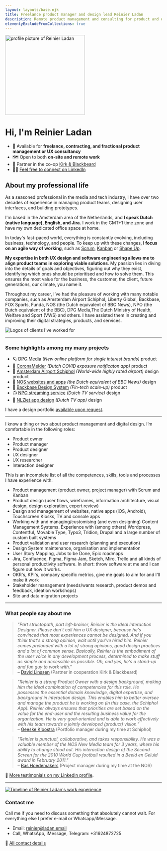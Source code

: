```yaml
---
layout: layouts/base.njk
title: Freelance product manager and design lead Reinier Ladan
description: Remote product management and consulting for product and design teams
eleventyExcludeFromCollections: true
---
```


<div class="img-content-rounded home-profile-image">
    <img src="/images/reinier-profile-2019.jpg" width="256" height="256" alt="profile picture of Reinier Ladan"/>
</div>
<h1 class="text-center home-title">Hi, I'm <span style="white-space: nowrap">Reinier Ladan</span>
</h1>

<div class="tldr">
	
- 👋 Available for **freelance, contracting, and fractional product management or UX consultancy**
- 🗺️ Open to both **on-site and remote work**
- 🚀 Partner in the co-op [Kirk & Blackbeard](https://www.kirkandblackbeard.com/)
- 🧑‍💻 [Feel free to connect on LinkedIn](https://www.linkedin.com/in/reinierladan)

</div>

## About my professional life

As a seasoned professional in the media and tech industry, I have over two decades of experience in managing product teams, designing user interfaces, and building prototypes. 

I'm based in the Amsterdam area of the Netherlands, and **I speak Dutch (native language), English, and Jira.** I work in the GMT+1 time zone and have my own dedicated office space at home.

In today's fast-paced world, everything is constantly evolving, including business, technology, and people. To keep up with these changes, **I focus on an agile way of working**, such as [Scrum](https://scrumguides.org/scrum-guide.html), [Kanban](https://en.wikipedia.org/wiki/Kanban_(development)) or [Shape Up](https://basecamp.com/shapeup). 

**My expertise in both UX design and software engineering allows me to align product teams in exploring viable solutions**. My passion lies in diving into the details of goals and objectives, figuring out why they exist, identifying which ones should be prioritised and how to solve them. This ensures the most value for the business, the customer, the client, future generations, our climate, you name it.

Throughout my career, I’ve had the pleasure of working with many notable companies, such as Amsterdam Airport Schiphol, Liberty Global, Backbase, FOX Sports, Funda, NOS (the Dutch equivalent of BBC News), NPO (the Dutch equivalent of the BBC), DPG Media,The Dutch Ministry of Health, Welfare and Sport (VWS) and others. I have assisted them in creating and improving their digital strategies, products, and services.

![Logos of clients I've worked for](/images/client-overview-2020.png)

---

### Some highlights among my many projects

<div class="project-list">

- 🪐 [DPG Media](/projects/dpg) _(New online platform for single interest brands)_ <span class="lb-product">product</span>
- 🦠 [CoronaMelder](/projects/coronamelder) _(Dutch COVID exposure notificaton app)_ <span class="lb-product">product</span>
- 🛫 [Amsterdam Airport Schiphol](/projects/schiphol) _(World-wide highly rated airport)_ <span class="lb-design">design</span> <span class="lb-product">product</span>
- 📰 [NOS websites and apps](/projects/nos) _(the Dutch equivalent of BBC News)_ <span class="lb-design">design</span>
- 🏦 [Backbase Design System](/projects/backbase) _(Fin-tech scale-up)_ <span class="lb-product">product</span>
- 📺 [NPO streaming service](/projects/npo) _(Dutch TV service)_ <span class="lb-design">design</span>
- 📱 [NLZiet app design](/projects/nlziet) _(Dutch TV app)_ <span class="lb-design">design</span>

</div>

I have a design portfolio [available upon request](/contact).

---

I know a thing or two about product management and digital design. I’m comfortable in the following roles: 

- Product owner
- Product manager
- Product designer
- UX designer
- UX researcher
- Interaction designer

This is an incomplete list of all the competences, skills, tools and processes I have experience with:

- Product management (product owner, project manager) with Scrum and Kanban
- Product design (user flows, wireframes, information architecture, visual design, design exploration, expert review)
- Design and management of websites, native apps (iOS, Android), Touchscreen Kiosks, TV and console apps
- Working with and managing/customising (and even designing) Content Management Systems. Experience with (among others) Wordpress, Contentful, Movable Type, Typo3, Tridion, Drupal and a large number of custom built systems
- Product validation and user research (planning and execution)
- Design System maintenance, organisation and implementation
- User Story Mapping, Jobs to be Done, Epic roadmaps
- Jira, Confluence, Figma, Figma Jam, Sketch, Miro, Trello and all kinds of personal productivity software. In short: throw software at me and I can figure out how it works.
- OKR's, KPI's, company specific metrics, give me goals to aim for and I'll make it work
- Stakeholder management (needs/wants research, product demos and feedback, ideation workshops)
- Site and data migration projects

---

### What people say about me

> _"Part structopath, part left-brainer, Reinier is the ideal Interaction Designer. Please don't call him a UX designer, because he's convinced that most experiences cannot be designed. And if you think that's a strong opinion, wait until you've hired him. Reinier comes preloaded with a lot of strong opinions, good design practices and a lot of common sense. Basically, Reinier is the embodiment of the user voice in any development process, determined to make stuff as simple and accessible as possible. Oh, and yes, he's a stand-up and fun guy to work with."_     
– [David Linssen](https://www.linkedin.com/in/davidlinssen) (Partner in cooperation Kirk & Blackbeard)

> _"Reinier is a strong Product Owner with a design background, making him the ideal combination of competencies for this role. He possesses the essential domain knowledge, digital expertise, and background in interaction design. This enables him to better oversee and manage the product he is working on (in this case, the Schiphol App). Reinier always ensures that priorities are set based on the value for the end-user and the resulting business value for the organization. He is very goal-oriented and is able to work effectively with his team towards a jointly developed (product) vision."_     
– [Geeske Kloostra](https://www.linkedin.com/in/geeskekloostra) (Portfolio manager during my time at Schiphol)

> _"Reinier is punctual, collaborative, and takes responsibility. He was a valuable member of the NOS New Media team for 3 years, where his ability to change stood out. His interaction design of the Second Screen for the 2010 World Cup football resulted in a Beeld en Geluid award in February 2011."_     
– [Bas Hoedemakers](https://www.linkedin.com/in/bashoedemakers) (Project manager during my time at the NOS)

<div class="more-testimonials">

🤩 [More testimonials on my LinkedIn profile](https://www.linkedin.com/in/reinierladan).

</div>

---

<div class="break-out py-10 lg:px-8">
 <a href="/images/Work-Experience.svg"><img src="/images/Work-Experience.svg" alt="Timeline of Reinier Ladan's work experience" /></a>
</div>

### Contact me

Call me if you need to discuss something that absolutely cannot wait. For everything else I prefer e-mail or Whatsapp/iMessage.

- Email: reinier@ladan.email
- Call, WhatsApp, iMessage, Telegram: +31624872725

📠 [All contact details](/contact)
